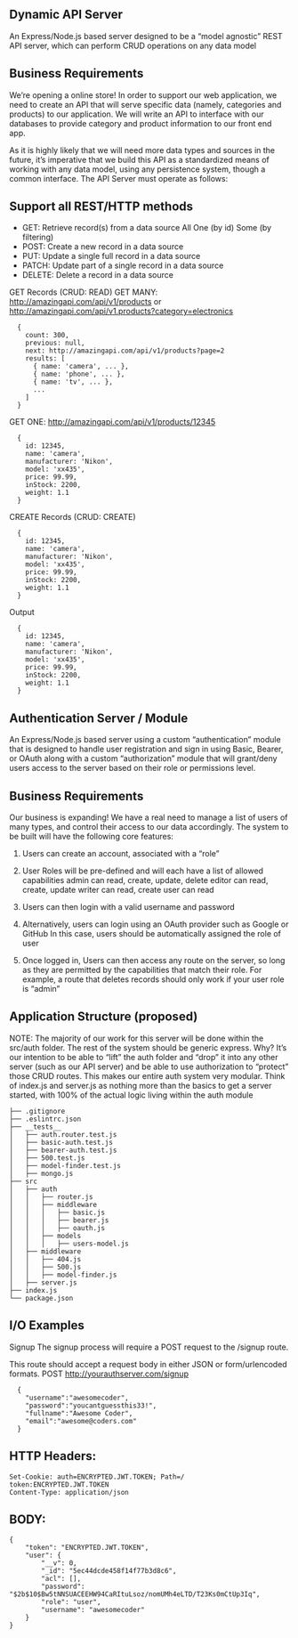 ## Dynamic API Server
An Express/Node.js based server designed to be a “model agnostic” REST API server, which can perform CRUD operations on any data model

## Business Requirements
We’re opening a online store! In order to support our web application, we need to create an API that will serve specific data (namely, categories and products) to our application. We will write an API to interface with our databases to provide category and product information to our front end app.

As it is highly likely that we will need more data types and sources in the future, it’s imperative that we build this API as a standardized means of working with any data model, using any persistence system, though a common interface. The API Server must operate as follows:

## Support all REST/HTTP methods
* GET: Retrieve record(s) from a data source
All
One (by id)
Some (by filtering)
* POST: Create a new record in a data source
* PUT: Update a single full record in a data source
* PATCH: Update part of a single record in a data source
* DELETE: Delete a record in a data source

GET Records (CRUD: READ)
GET MANY: http://amazingapi.com/api/v1/products or http://amazingapi.com/api/v1.products?category=electronics
```
  {
    count: 300,
    previous: null,
    next: http://amazingapi.com/api/v1/products?page=2
    results: [
      { name: 'camera', ... },
      { name: 'phone', ... },
      { name: 'tv', ... },
      ...
    ]
  }
  ```

  GET ONE: http://amazingapi.com/api/v1/products/12345
```
  {
    id: 12345,
    name: 'camera',
    manufacturer: 'Nikon',
    model: 'xx435',
    price: 99.99,
    inStock: 2200,
    weight: 1.1
  }
  ```
CREATE Records (CRUD: CREATE)
```
  {
    id: 12345,
    name: 'camera',
    manufacturer: 'Nikon',
    model: 'xx435',
    price: 99.99,
    inStock: 2200,
    weight: 1.1
  }
  ```

  Output
```
  {
    id: 12345,
    name: 'camera',
    manufacturer: 'Nikon',
    model: 'xx435',
    price: 99.99,
    inStock: 2200,
    weight: 1.1
  }
  ```

## Authentication Server / Module
An Express/Node.js based server using a custom “authentication” module that is designed to handle user registration and sign in using Basic, Bearer, or OAuth along with a custom “authorization” module that will grant/deny users access to the server based on their role or permissions level.

## Business Requirements
Our business is expanding! We have a real need to manage a list of users of many types, and control their access to our data accordingly. The system to be built will have the following core features:

1. Users can create an account, associated with a “role”
2. User Roles will be pre-defined and will each have a list of allowed capabilities
admin can read, create, update, delete
editor can read, create, update
writer can read, create
user can read

3. Users can then login with a valid username and password
4. Alternatively, users can login using an OAuth provider such as Google or GitHub
In this case, users should be automatically assigned the role of user
5. Once logged in, Users can then access any route on the server, so long as they are permitted by the capabilities that match their role.
For example, a route that deletes records should only work if your user role is “admin”

## Application Structure (proposed)
NOTE: The majority of our work for this server will be done within the src/auth folder. The rest of the system should be generic express. Why? It’s our intention to be able to “lift” the auth folder and “drop” it into any other server (such as our API server) and be able to use authorization to “protect” those CRUD routes. This makes our entire auth system very modular. Think of index.js and server.js as nothing more than the basics to get a server started, with 100% of the actual logic living within the auth module
```
├── .gitignore
├── .eslintrc.json
├── __tests__
│   ├── auth.router.test.js
│   ├── basic-auth.test.js
│   ├── bearer-auth.test.js
│   ├── 500.test.js
│   ├── model-finder.test.js
│   ├── mongo.js
├── src
│   ├── auth
│   │   ├── router.js
│   │   ├── middleware
│   │   │   ├── basic.js
│   │   │   ├── bearer.js
│   │   │   ├── oauth.js
│   │   ├── models
│   │   │   ├── users-model.js
│   ├── middleware
│   │   ├── 404.js
│   │   ├── 500.js
│   │   ├── model-finder.js
│   ├── server.js
├── index.js
└── package.json
```

## I/O Examples
Signup
The signup process will require a POST request to the /signup route.

This route should accept a request body in either JSON or form/urlencoded formats.
POST http://yourauthserver.com/signup
```
  {
    "username":"awesomecoder",
    "password":"youcantguessthis33!",
    "fullname":"Awesome Coder",
    "email":"awesome@coders.com"
  }
  ```

## HTTP Headers:
```
Set-Cookie: auth=ENCRYPTED.JWT.TOKEN; Path=/
token:ENCRYPTED.JWT.TOKEN
Content-Type: application/json
```

## BODY:
```
{
    "token": "ENCRYPTED.JWT.TOKEN",
    "user": {
        "__v": 0,
        "_id": "5ec44dcde458f14f77b3d8c6",
        "acl": [],
        "password": "$2b$10$Bw5tNNSUACEEHW94CaRItuLsoz/nomUMh4eLTD/T23Ks0mCtUp3Iq",
        "role": "user",
        "username": "awesomecoder"
    }
}
```